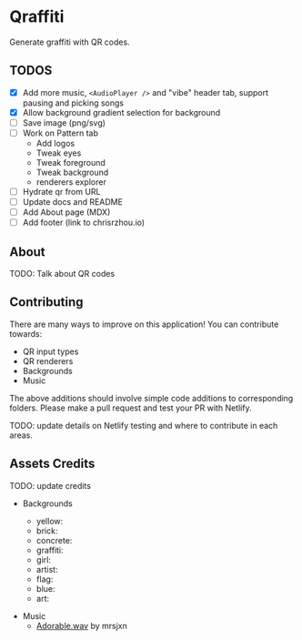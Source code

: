 # Qraffiti

Generate graffiti with QR codes.

## TODOS

- [x] Add more music, `<AudioPlayer />` and "vibe" header tab, support pausing and picking songs
- [x] Allow background gradient selection for background
- [ ] Save image (png/svg)
- [ ] Work on Pattern tab
  - Add logos
  - Tweak eyes
  - Tweak foreground
  - Tweak background
  - renderers explorer
- [ ] Hydrate qr from URL
- [ ] Update docs and README
- [ ] Add About page (MDX)
- [ ] Add footer (link to chrisrzhou.io)

## About

TODO: Talk about QR codes

## Contributing

There are many ways to improve on this application! You can contribute towards:

- QR input types
- QR renderers
- Backgrounds
- Music

The above additions should involve simple code additions to corresponding folders. Please make a pull request and test your PR with Netlify.

TODO: update details on Netlify testing and where to contribute in each areas.

## Assets Credits

TODO: update credits

- Backgrounds

  - yellow:
  - brick:
  - concrete:
  - graffiti:
  - girl:
  - artist:
  - flag:
  - blue:
  - art:

* Music
  - [Adorable.wav](https://soundcloud.com/mrsjxn/adorable) by mrsjxn
